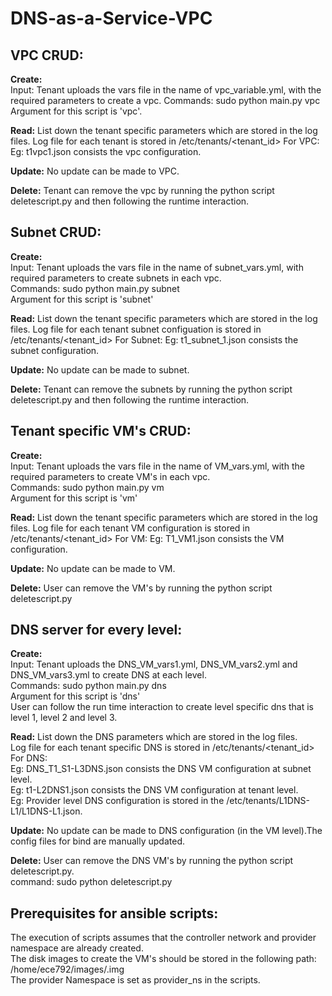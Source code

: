 # DNS-as-a-Service-VPC

## VPC CRUD:  

**Create:**  
Input: Tenant uploads the vars file in the name of vpc_variable.yml, with the required parameters to create a vpc.
Commands: sudo python main.py vpc  
Argument for this script is 'vpc'.

**Read:**
List down the tenant specific parameters which are stored in the log files.
Log file for each tenant is stored in /etc/tenants/<tenant_id>
For VPC: Eg: t1vpc1.json consists the vpc configuration.

**Update:**
No update can be made to VPC.

**Delete:**
Tenant can remove the vpc by running the python script deletescript.py and then following the runtime interaction.

## Subnet CRUD:

**Create:**  
Input: Tenant uploads the vars file in the name of subnet_vars.yml, with required parameters to create subnets in each vpc.  
Commands: sudo python main.py subnet  
Argument for this script is 'subnet'

**Read:**
List down the tenant specific parameters which are stored in the log files.
Log file for each tenant subnet configuation is stored in /etc/tenants/<tenant_id>
For Subnet: Eg: t1_subnet_1.json consists the subnet configuration.

**Update:**
No update can be made to subnet.

**Delete:**
Tenant can remove the subnets by running the python script deletescript.py and then following the runtime interaction.

## Tenant specific VM's CRUD:

**Create:**  
Input: Tenant uploads the vars file in the name of VM_vars.yml, with the required parameters to create VM's in each vpc.  
Commands: sudo python main.py vm  
Argument for this script is 'vm'

**Read:**
List down the tenant specific parameters which are stored in the log files.
Log file for each tenant VM configuration is stored in /etc/tenants/<tenant_id>
For VM: Eg: T1_VM1.json consists the VM configuration.

**Update:**
No update can be made to VM.

**Delete:**
User can remove the VM's by running the python script deletescript.py

## DNS server for every level:

**Create:**  
Input: Tenant uploads the DNS_VM_vars1.yml, DNS_VM_vars2.yml and DNS_VM_vars3.yml to create DNS at each level.  
Commands:  sudo python main.py dns  
Argument for this script is 'dns'  
User can follow the run time interaction to create level specific dns that is level 1, level 2 and level 3.

**Read:**
List down the DNS parameters which are stored in the log files.  
Log file for each tenant specific DNS is stored in /etc/tenants/<tenant_id>  
For DNS:   
Eg: DNS_T1_S1-L3DNS.json consists the DNS VM configuration at subnet level.  
Eg: t1-L2DNS1.json consists the DNS VM configuration at tenant level.  
Eg: Provider level DNS configuration is stored in the /etc/tenants/L1DNS-L1/L1DNS-L1.json.  

**Update:**
No update can be made to DNS configuration (in the VM level).The config files for bind are manually updated.   

**Delete:** 
User can remove the DNS VM's by running the python script deletescript.py.  
command: sudo python deletescript.py  


## Prerequisites for ansible scripts:
The execution of scripts assumes that the controller network and provider namespace are already created.   
The disk images to create the VM's should be stored in the following path:
/home/ece792/images/<file>.img  
The provider Namespace is set as provider_ns in the scripts.
